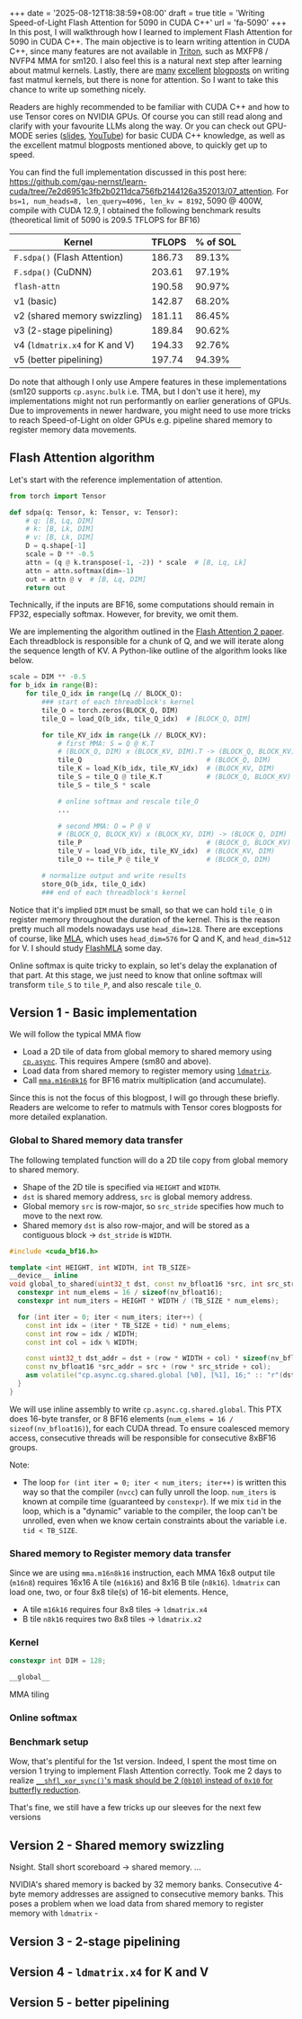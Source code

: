 +++
date = '2025-08-12T18:38:59+08:00'
draft = true
title = 'Writing Speed-of-Light Flash Attention for 5090 in CUDA C++'
url = 'fa-5090'
+++
In this post, I will walkthrough how I learned to implement Flash Attention for 5090 in CUDA C++. The main objective is to learn writing attention in CUDA C++, since many features are not available in [Triton](https://triton-lang.org/main/index.html), such as MXFP8 / NVFP4 MMA for sm120. I also feel this is a natural next step after learning about matmul kernels. Lastly, there are [many](https://alexarmbr.github.io/2024/08/10/How-To-Write-A-Fast-Matrix-Multiplication-From-Scratch-With-Tensor-Cores.html) [excellent](https://www.spatters.ca/mma-matmul) [blogposts](https://cudaforfun.substack.com/p/outperforming-cublas-on-h100-a-worklog) on writing fast matmul kernels, but there is none for attention. So I want to take this chance to write up something nicely.

Readers are highly recommended to be familiar with CUDA C++ and how to use Tensor cores on NVIDIA GPUs. Of course you can still read along and clarify with your favourite LLMs along the way. Or you can check out GPU-MODE series ([slides](https://github.com/gpu-mode/lectures), [YouTube](https://www.youtube.com/@GPUMODE)) for basic CUDA C++ knowledge, as well as the excellent matmul blogposts mentioned above, to quickly get up to speed.

You can find the full implementation discussed in this post here: https://github.com/gau-nernst/learn-cuda/tree/7e2d6951c3fb2b0211dca756fb2144126a352013/07_attention. For `bs=1, num_heads=8, len_query=4096, len_kv = 8192`, 5090 @ 400W, compile with CUDA 12.9, I obtained the following benchmark results (theoretical limit of 5090 is 209.5 TFLOPS for BF16)

Kernel                         | TFLOPS | % of SOL
-------------------------------|--------|---------
`F.sdpa()` (Flash Attention)   | 186.73 | 89.13%
`F.sdpa()` (CuDNN)             | 203.61 | 97.19%
`flash-attn`                   | 190.58 | 90.97%
v1 (basic)                     | 142.87 | 68.20%
v2 (shared memory swizzling)   | 181.11 | 86.45%
v3 (2-stage pipelining)        | 189.84 | 90.62%
v4 (`ldmatrix.x4` for K and V) | 194.33 | 92.76%
v5 (better pipelining)         | 197.74 | 94.39%

Do note that although I only use Ampere features in these implementations (sm120 supports `cp.async.bulk` i.e. TMA, but I don't use it here), my implementations might not run performantly on earlier generations of GPUs. Due to improvements in newer hardware, you might need to use more tricks to reach Speed-of-Light on older GPUs e.g. pipeline shared memory to register memory data movements.

## Flash Attention algorithm

Let's start with the reference implementation of attention.

```python
from torch import Tensor

def sdpa(q: Tensor, k: Tensor, v: Tensor):
    # q: [B, Lq, DIM]
    # k: [B, Lk, DIM]
    # v: [B, Lk, DIM]
    D = q.shape[-1]
    scale = D ** -0.5
    attn = (q @ k.transpose(-1, -2)) * scale  # [B, Lq, Lk]
    attn = attn.softmax(dim=-1)
    out = attn @ v  # [B, Lq, DIM]
    return out
```

Technically, if the inputs are BF16, some computations should remain in FP32, especially softmax. However, for brevity, we omit them.

We are implementing the algorithm outlined in the [Flash Attention 2 paper](https://arxiv.org/abs/2307.08691). Each threadblock is responsible for a chunk of Q, and we will iterate along the sequence length of KV. A Python-like outline of the algorithm looks like below.

```python
scale = DIM ** -0.5
for b_idx in range(B):
    for tile_Q_idx in range(Lq // BLOCK_Q):
        ### start of each threadblock's kernel
        tile_O = torch.zeros(BLOCK_Q, DIM)
        tile_Q = load_Q(b_idx, tile_Q_idx)  # [BLOCK_Q, DIM]

        for tile_KV_idx in range(Lk // BLOCK_KV):
            # first MMA: S = Q @ K.T
            # (BLOCK_Q, DIM) x (BLOCK_KV, DIM).T -> (BLOCK_Q, BLOCK_KV)
            tile_Q                               # (BLOCK_Q, DIM)
            tile_K = load_K(b_idx, tile_KV_idx)  # (BLOCK_KV, DIM)
            tile_S = tile_Q @ tile_K.T           # (BLOCK_Q, BLOCK_KV)
            tile_S = tile_S * scale

            # online softmax and rescale tile_O
            ...

            # second MMA: O = P @ V
            # (BLOCK_Q, BLOCK_KV) x (BLOCK_KV, DIM) -> (BLOCK_Q, DIM)
            tile_P                               # (BLOCK_Q, BLOCK_KV)
            tile_V = load_V(b_idx, tile_KV_idx)  # (BLOCK_KV, DIM)
            tile_O += tile_P @ tile_V            # (BLOCK_Q, DIM)

        # normalize output and write results
        store_O(b_idx, tile_Q_idx)
        ### end of each threadblock's kernel
```

Notice that it's implied `DIM` must be small, so that we can hold `tile_Q` in register memory throughout the duration of the kernel. This is the reason pretty much all models nowadays use `head_dim=128`. There are exceptions of course, like [MLA](https://arxiv.org/abs/2405.04434), which uses `head_dim=576` for Q and K, and `head_dim=512` for V. I should study [FlashMLA](https://github.com/deepseek-ai/FlashMLA) some day.

Online softmax is quite tricky to explain, so let's delay the explanation of that part. At this stage, we just need to know that online softmax will transform `tile_S` to `tile_P`, and also rescale `tile_O`.

## Version 1 - Basic implementation

We will follow the typical MMA flow
- Load a 2D tile of data from global memory to shared memory using [`cp.async`](https://docs.nvidia.com/cuda/parallel-thread-execution/#data-movement-and-conversion-instructions-cp-async). This requires Ampere (sm80 and above).
- Load data from shared memory to register memory using [`ldmatrix`](https://docs.nvidia.com/cuda/parallel-thread-execution/#warp-level-matrix-instructions-ldmatrix).
- Call [`mma.m16n8k16`](https://docs.nvidia.com/cuda/parallel-thread-execution/#warp-level-matrix-fragment-mma-16816-float) for BF16 matrix multiplication (and accumulate).

Since this is not the focus of this blogpost, I will go through these briefly. Readers are welcome to refer to matmuls with Tensor cores blogposts for more detailed explanation.

### Global to Shared memory data transfer

The following templated function will do a 2D tile copy from global memory to shared memory.
- Shape of the 2D tile is specified via `HEIGHT` and `WIDTH`.
- `dst` is shared memory address, `src` is global memory address.
- Global memory `src` is row-major, so `src_stride` specifies how much to move to the next row.
- Shared memory `dst` is also row-major, and will be stored as a contiguous block -> `dst_stride` is `WIDTH`.

```cpp
#include <cuda_bf16.h>

template <int HEIGHT, int WIDTH, int TB_SIZE>
__device__ inline
void global_to_shared(uint32_t dst, const nv_bfloat16 *src, int src_stride, int tid) {
  constexpr int num_elems = 16 / sizeof(nv_bfloat16);
  constexpr int num_iters = HEIGHT * WIDTH / (TB_SIZE * num_elems);

  for (int iter = 0; iter < num_iters; iter++) {
    const int idx = (iter * TB_SIZE + tid) * num_elems;
    const int row = idx / WIDTH;
    const int col = idx % WIDTH;

    const uint32_t dst_addr = dst + (row * WIDTH + col) * sizeof(nv_bfloat16);
    const nv_bfloat16 *src_addr = src + (row * src_stride + col);
    asm volatile("cp.async.cg.shared.global [%0], [%1], 16;" :: "r"(dst_addr), "l"(src_addr));
  }
}
```

We will use inline assembly to write `cp.async.cg.shared.global`. This PTX does 16-byte transfer, or 8 BF16 elements (`num_elems = 16 / sizeof(nv_bfloat16)`), for each CUDA thread. To ensure coalesced memory access, consecutive threads will be responsible for consecutive 8xBF16 groups.

Note:
- The loop `for (int iter = 0; iter < num_iters; iter++)` is written this way so that the compiler (`nvcc`) can fully unroll the loop. `num_iters` is known at compile time (guaranteed by `constexpr`). If we mix `tid` in the loop, which is a "dynamic" variable to the compiler, the loop can't be unrolled, even when we know certain constraints about the variable i.e. `tid < TB_SIZE`.

### Shared memory to Register memory data transfer

Since we are using `mma.m16n8k16` instruction, each MMA 16x8 output tile (`m16n8`) requires 16x16 A tile (`m16k16`) and 8x16 B tile (`n8k16`). `ldmatrix` can load one, two, or four 8x8 tile(s) of 16-bit elements. Hence,
- A tile `m16k16` requires four 8x8 tiles -> `ldmatrix.x4`
- B tile `n8k16` requires two 8x8 tiles -> `ldmatrix.x2`

### Kernel

```cpp
constexpr int DIM = 128;

__global__

```

MMA tiling

### Online softmax

### Benchmark setup

Wow, that's plentiful for the 1st version. Indeed, I spent the most time on version 1 trying to implement Flash Attention correctly. Took me 2 days to realize [`__shfl_xor_sync()`'s mask should be 2 (`0b10`) instead of `0x10` for butterfly reduction](https://github.com/gau-nernst/learn-cuda/commit/8fdb3e6a95a18502c2250571eeeb2179860936c0).

That's fine, we still have a few tricks up our sleeves for the next few versions

## Version 2 - Shared memory swizzling

Nsight. Stall short scoreboard -> shared memory. ...

NVIDIA's shared memory is backed by 32 memory banks. Consecutive 4-byte memory addresses are assigned to consecutive memory banks. This poses a problem when we load data from shared memory to register memory with `ldmatrix` - 

## Version 3 - 2-stage pipelining

## Version 4 - `ldmatrix.x4` for K and V

## Version 5 - better pipelining
